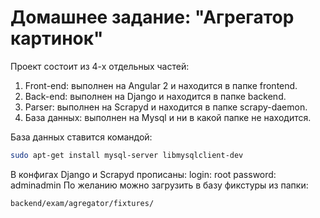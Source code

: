 # Домашнее задание: "Агрегатор картинок"
Проект состоит из 4-х отдельных частей:
1) Front-end: выполнен на Angular 2 и находится в папке frontend.
2) Back-end: выполнен на Django и находится в папке backend.
3) Parser: выполнен на Scrapyd и находится в папке scrapy-daemon.
4) База данных: выполнен на Mysql и ни в какой папке не находится.

База данных ставится командой: 

```sh
sudo apt-get install mysql-server libmysqlclient-dev
```
В конфигах Django и Scrapyd прописаны: 
login: root
password: adminadmin
По желанию можно загрузить в базу фикстуры из папки:
```sh
backend/exam/agregator/fixtures/
```
